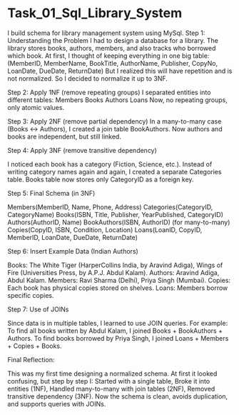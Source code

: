 # Task_01_Sql_Library_System
I build schema for library management system using MySql.
Step 1: Understanding the Problem
I had to design a database for a library. The library stores books, authors, members, and also tracks who borrowed which book.
At first, I thought of keeping everything in one big table:
(MemberID, MemberName, BookTitle, AuthorName, Publisher, CopyNo, LoanDate, DueDate, ReturnDate)
But I realized this will have repetition and is not normalized. So I decided to normalize it up to 3NF.

Step 2: Apply 1NF (remove repeating groups)
I separated entities into different tables:
Members
Books
Authors
Loans
Now, no repeating groups, only atomic values.

Step 3: Apply 2NF (remove partial dependency)
In a many-to-many case (Books ↔ Authors), I created a join table BookAuthors.
Now authors and books are independent, but still linked.

Step 4: Apply 3NF (remove transitive dependency)

I noticed each book has a category (Fiction, Science, etc.).
Instead of writing category names again and again, I created a separate Categories table.
Books table now stores only CategoryID as a foreign key.

Step 5: Final Schema (in 3NF)

Members(MemberID, Name, Phone, Address)
Categories(CategoryID, CategoryName)
Books(ISBN, Title, Publisher, YearPublished, CategoryID)
Authors(AuthorID, Name)
BookAuthors(ISBN, AuthorID) (for many-to-many)
Copies(CopyID, ISBN, Condition, Location)
Loans(LoanID, CopyID, MemberID, LoanDate, DueDate, ReturnDate)

Step 6: Insert Example Data (Indian Authors)

Books: The White Tiger (HarperCollins India, by Aravind Adiga),
Wings of Fire (Universities Press, by A.P.J. Abdul Kalam).
Authors: Aravind Adiga, Abdul Kalam.
Members: Ravi Sharma (Delhi), Priya Singh (Mumbai).
Copies: Each book has physical copies stored on shelves.
Loans: Members borrow specific copies.

Step 7: Use of JOINs

Since data is in multiple tables, I learned to use JOIN queries.
For example:
To find all books written by Abdul Kalam, I joined Books + BookAuthors + Authors.
To find books borrowed by Priya Singh, I joined Loans + Members + Copies + Books.

Final Reflection:

This was my first time designing a normalized schema. At first it looked confusing, but step by step I:
Started with a single table,
Broke it into entities (1NF),
Handled many-to-many with join tables (2NF),
Removed transitive dependency (3NF).
Now the schema is clean, avoids duplication, and supports queries with JOINs.
